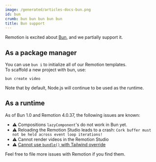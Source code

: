 ```yaml
---
image: /generated/articles-docs-bun.png
id: bun
crumb: bun bun bun bun bun
title: Bun support
---
```


Remotion is excited about [Bun](https://bun.sh), and we partially support it.

## As a package manager

You can use `bun i` to initialize all of our Remotion templates.  
To scaffold a new project with bun, use:

```
bun create video
```

Note that by default, Node.js will continue to be used as the runtime.

## As a runtime

As of Bun 1.0 and Remotion 4.0.37, the following issues are known:

- ⚠️ Compositions `lazyComponent`'s do not work in Bun yet.
- ⚠️ Reloading the Remotion Studio leads to a crash: `Cork buffer must not be held across event loop iterations!`
- ⚠️ Cannot render videos in the Remotion Studio
- ⚠️ [Cannot use `bundle()` with Tailwind override](https://github.com/remotion-dev/remotion/issues/2896)

Feel free to file more issues with Remotion if you find them.
